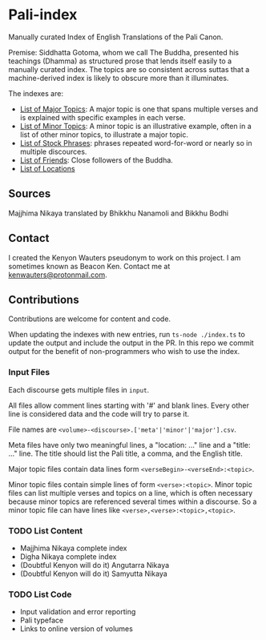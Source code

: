 # Pali-index

Manually curated Index of English Translations of the Pali Canon.

Premise: Siddhatta Gotoma, whom we call The Buddha, presented his teachings (Dhamma)
as structured prose that lends itself easily to a manually curated index.  The 
topics are so consistent across suttas that a machine-derived index is likely to
obscure more than it illuminates.

The indexes are:
* [List of Major Topics](output/MajorTopics.md): A major topic is one that spans multiple
  verses and is explained with specific examples in each verse.
* [List of Minor Topics](output/MinorTopics.md): A minor topic is an illustrative example, often
  in a list of other minor topics, to illustrate a major topic.
* [List of Stock Phrases](output/StockPhrases.md): phrases repeated word-for-word or nearly so in multiple discources.
* [List of Friends](output/Friends.md): Close followers of the Buddha.
* [List of Locations](output/Locations.md)

## Sources

Majjhima Nikaya translated by Bhikkhu Nanamoli and Bikkhu Bodhi

## Contact

I created the Kenyon Wauters pseudonym to work on this project.  I am
sometimes known as Beacon Ken.  Contact me at kenwauters@protonmail.com.

## Contributions

Contributions are welcome for content and code.  

When updating the indexes with new entries, run `ts-node ./index.ts` to update
the output and include the output in the PR.  In this repo we commit output for the
benefit of non-programmers who wish to use the index.

### Input Files

Each discourse gets multiple files in `input`.  

All files allow comment lines starting with '#' and blank lines.  Every other
line is considered data and the code will try to parse it.

File names are `<volume>-<discourse>.['meta'|'minor'|'major'].csv`.

Meta files have only two meaningful lines, a "location: ..." line and a
"title: ..." line.  The title should list the Pali title, a comma, and the
English title.

Major topic files contain data lines form `<verseBegin>-<verseEnd>:<topic>`.  

Minor topic files contain simple lines of form `<verse>:<topic>`.  Minor topic
files can list multiple verses and topics on a line, which is often necessary
because minor topics are referenced several times within a discourse.  So
a minor topic file can have lines like `<verse>,<verse>:<topic>,<topic>`. 


### TODO List Content

* Majjhima Nikaya complete index
* Digha Nikaya complete index
* (Doubtful Kenyon will do it) Angutarra Nikaya
* (Doubtful Kenyon will do it) Samyutta Nikaya

### TODO List Code

* Input validation and error reporting
* Pali typeface
* Links to online version of volumes
